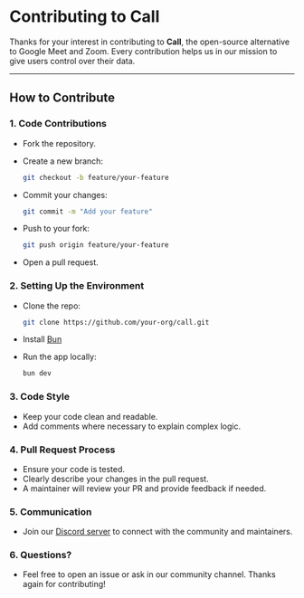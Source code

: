 # Contributing to Call

Thanks for your interest in contributing to **Call**, the open-source alternative to Google Meet and Zoom. Every contribution helps us in our mission to give users control over their data.

---

## How to Contribute

### 1. Code Contributions

* Fork the repository.
* Create a new branch:

  ```bash
  git checkout -b feature/your-feature
  ```

* Commit your changes:

  ```bash
  git commit -m "Add your feature"
  ```

* Push to your fork:

  ```bash
  git push origin feature/your-feature
  ```

* Open a pull request.

### 2. Setting Up the Environment

* Clone the repo:

  ```bash
  git clone https://github.com/your-org/call.git
  ```

* Install [Bun](https://bun.sh/)
* Run the app locally:

  ```bash
  bun dev
  ```

### 3. Code Style

* Keep your code clean and readable.
* Add comments where necessary to explain complex logic.

### 4. Pull Request Process

* Ensure your code is tested.
* Clearly describe your changes in the pull request.
* A maintainer will review your PR and provide feedback if needed.

### 5. Communication

* Join our [Discord server](https://discord.gg/bre4echNxB) to connect with the community and maintainers.

### 6. Questions?

* Feel free to open an issue or ask in our community channel.
  Thanks again for contributing!
